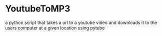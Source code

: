 # YoutubeToMP3
a python script that takes a url to a youtube video and downloads it to the users computer at a given location using pytube
